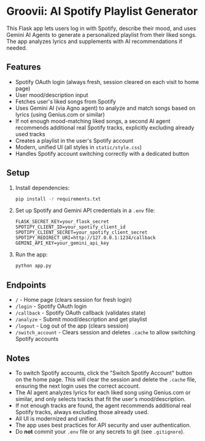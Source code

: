 # Groovii: AI Spotify Playlist Generator

This Flask app lets users log in with Spotify, describe their mood, and uses Gemini AI Agents to generate a personalized playlist from their liked songs. The app analyzes lyrics and supplements with AI recommendations if needed.

## Features
- Spotify OAuth login (always fresh, session cleared on each visit to home page)
- User mood/description input
- Fetches user's liked songs from Spotify
- Uses Gemini AI (via Agno agent) to analyze and match songs based on lyrics (using Genius.com or similar)
- If not enough mood-matching liked songs, a second AI agent recommends additional real Spotify tracks, explicitly excluding already used tracks
- Creates a playlist in the user's Spotify account
- Modern, unified UI (all styles in `static/style.css`)
- Handles Spotify account switching correctly with a dedicated button

## Setup
1. Install dependencies:
   ```bash
   pip install -r requirements.txt
   ```
2. Set up Spotify and Gemini API credentials in a `.env` file:
   ```env
   FLASK_SECRET_KEY=your_flask_secret
   SPOTIPY_CLIENT_ID=your_spotify_client_id
   SPOTIPY_CLIENT_SECRET=your_spotify_client_secret
   SPOTIPY_REDIRECT_URI=http://127.0.0.1:1234/callback
   GEMINI_API_KEY=your_gemini_api_key
   ```
3. Run the app:
   ```bash
   python app.py
   ```

## Endpoints
- `/` - Home page (clears session for fresh login)
- `/login` - Spotify OAuth login
- `/callback` - Spotify OAuth callback (validates state)
- `/analyze` - Submit mood/description and get playlist
- `/logout` - Log out of the app (clears session)
- `/switch_account` - Clears session and deletes `.cache` to allow switching Spotify accounts

## Notes
- To switch Spotify accounts, click the "Switch Spotify Account" button on the home page. This will clear the session and delete the `.cache` file, ensuring the next login uses the correct account.
- The AI agent analyzes lyrics for each liked song using Genius.com or similar, and only selects tracks that fit the user's mood/description.
- If not enough tracks are found, the agent recommends additional real Spotify tracks, always excluding those already used.
- All UI is modernized and unified.
- The app uses best practices for API security and user authentication.
- Do **not** commit your `.env` file or any secrets to git (see `.gitignore`).
